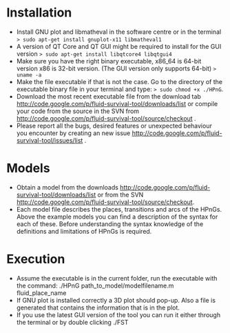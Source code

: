 # Installation #

  * Install GNU plot and libmatheval in the software centre or in the terminal
`> sudo apt-get install gnuplot-x11 libmatheval1`
  * A version of QT Core and QT GUI might be required to install for the GUI version
`> sudo apt-get install libqtcore4 libqtgui4`
  * Make sure you have the right binary executable, x86\_64 is 64-bit version x86 is 32-bit version. (The GUI version only supports 64-bit)
`> uname -a`
  * Make the file executable if that is not the case. Go to the directory of the executable binary file in your terminal and type:
`> sudo chmod +x ./HPnG`.
  * Download the most recent executable file from the download tab http://code.google.com/p/fluid-survival-tool/downloads/list or compile your code from the source in the SVN from http://code.google.com/p/fluid-survival-tool/source/checkout .
  * Please report all the bugs, desired features or unexpected behaviour you encounter by creating an new issue http://code.google.com/p/fluid-survival-tool/issues/list .

# Models #

  * Obtain a model from the downloads http://code.google.com/p/fluid-survival-tool/downloads/list or from the SVN http://code.google.com/p/fluid-survival-tool/source/checkout.
  * Each model file describes the places, transitions and arcs of the HPnGs. Above the example models you can find a description of the syntax for each of these. Before understanding the syntax knowledge of the definitions and limitations of HPnGs is required.

# Execution #

  * Assume the executable is in the current folder, run the executable with the command: ./HPnG path\_to\_model/modelfilename.m fluid\_place\_name
  * If GNU plot is installed correctly a 3D plot should pop-up. Also a file is generated that contains the information that is in the plot.
  * If you use the latest GUI version of the tool you can run it either through the terminal or by double clicking ./FST